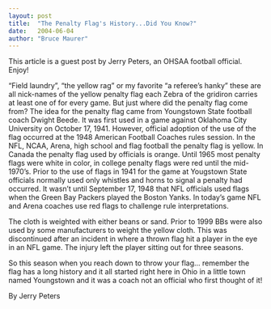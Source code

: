 ```yaml
---
layout: post
title:  "The Penalty Flag's History...Did You Know?"
date:   2004-06-04
author: "Bruce Maurer"
---
```


This article is a guest post by Jerry Peters, an OHSAA football official. Enjoy!

“Field laundry”, “the yellow rag” or my favorite “a referee’s hanky” these are
all nick-names of the yellow penalty flag each Zebra of the gridiron carries at
least one of for every game. But just where did the penalty flag come from? The
idea for the penalty flag came from Youngstown State football coach Dwight
Beede. It was first used in a game against Oklahoma City University on October
17, 1941. However, official adoption of the use of the flag occurred at the 1948
American Football Coaches rules session. In the NFL, NCAA, Arena, high school
and flag football the penalty flag is yellow. In Canada the penalty flag used by
officials is orange. Until 1965 most penalty flags were white in color, in
college penalty flags were red until the mid-1970’s. Prior to the use of flags
in 1941 for the game at Yougstown State officials normally used only whistles
and horns to signal a penalty had occurred. It wasn’t until September 17, 1948
that NFL officials used flags when the Green Bay Packers played the Boston
Yanks. In today’s game NFL and Arena coaches use red flags to challenge rule
interpretations.

The cloth is weighted with either beans or sand. Prior to 1999 BBs were also
used by some manufacturers to weight the yellow cloth. This was discontinued
after an incident in where a thrown flag hit a player in the eye in an NFL game.
The injury left the player sitting out for three seasons.

So this season when you reach down to throw your flag... remember the flag has a
long history and it all started right here in Ohio in a little town named
Youngstown and it was a coach not an official who first thought of it!

By Jerry Peters
